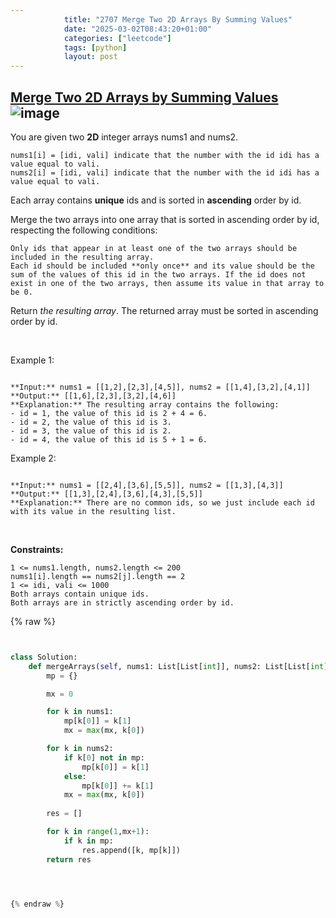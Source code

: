 ```yaml
---
            title: "2707 Merge Two 2D Arrays By Summing Values"
            date: "2025-03-02T08:43:20+01:00"
            categories: ["leetcode"]
            tags: [python]
            layout: post
---
```

            
## [Merge Two 2D Arrays by Summing Values](https://leetcode.com/problems/merge-two-2d-arrays-by-summing-values) ![image](https://img.shields.io/badge/Difficulty-Easy-brightgreen)

You are given two **2D** integer arrays nums1 and nums2.

	nums1[i] = [idi, vali] indicate that the number with the id idi has a value equal to vali.
	nums2[i] = [idi, vali] indicate that the number with the id idi has a value equal to vali.

Each array contains **unique** ids and is sorted in **ascending** order by id.

Merge the two arrays into one array that is sorted in ascending order by id, respecting the following conditions:

	Only ids that appear in at least one of the two arrays should be included in the resulting array.
	Each id should be included **only once** and its value should be the sum of the values of this id in the two arrays. If the id does not exist in one of the two arrays, then assume its value in that array to be 0.

Return *the resulting array*. The returned array must be sorted in ascending order by id.

 

Example 1:

```

**Input:** nums1 = [[1,2],[2,3],[4,5]], nums2 = [[1,4],[3,2],[4,1]]
**Output:** [[1,6],[2,3],[3,2],[4,6]]
**Explanation:** The resulting array contains the following:
- id = 1, the value of this id is 2 + 4 = 6.
- id = 2, the value of this id is 3.
- id = 3, the value of this id is 2.
- id = 4, the value of this id is 5 + 1 = 6.

```

Example 2:

```

**Input:** nums1 = [[2,4],[3,6],[5,5]], nums2 = [[1,3],[4,3]]
**Output:** [[1,3],[2,4],[3,6],[4,3],[5,5]]
**Explanation:** There are no common ids, so we just include each id with its value in the resulting list.

```

 

**Constraints:**

	1 <= nums1.length, nums2.length <= 200
	nums1[i].length == nums2[j].length == 2
	1 <= idi, vali <= 1000
	Both arrays contain unique ids.
	Both arrays are in strictly ascending order by id.

{% raw %}


```python


class Solution:
    def mergeArrays(self, nums1: List[List[int]], nums2: List[List[int]]) -> List[List[int]]:
        mp = {}

        mx = 0

        for k in nums1:
            mp[k[0]] = k[1]
            mx = max(mx, k[0])

        for k in nums2:
            if k[0] not in mp:
                mp[k[0]] = k[1]
            else:
                mp[k[0]] += k[1]
            mx = max(mx, k[0])
        
        res = []

        for k in range(1,mx+1):
            if k in mp:
                res.append([k, mp[k]])
        return res




{% endraw %}
```
